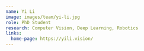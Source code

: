 ```yaml
---
name: Yi Li
image: images/team/yi-li.jpg
role: PhD Student
research: Computer Vision, Deep Learning, Robotics
links:
  home-page: https://yili.vision/
---
```


